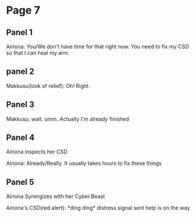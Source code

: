 # Page 7
## Panel 1
			
  Airiona: You/We don't have time for that right now. You need to fix my CSD so that I can heal my arm.
## panel 2
  Makkusu(look of relief): Oh! Right.

  ## Panel 3

  Makkusu: wait. umm. Actually I'm already finished

## Panel 4
Airiona inspects her CSD

  Airiona: Already/Really. It usually takes hours to fix these things

## Panel 5
Airiona Synergizes with her Cyber.Beast

Airiona's CSD(red alert): \*ding ding\* distress signal sent help is on the way